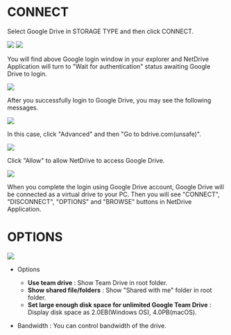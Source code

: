 
CONNECT
==================
Select Google Drive in STORAGE TYPE and then click CONNECT.


<img class="markdown" src="https://doc.bdrive.com/images/google_drive_config_1.jpg">


<img class="markdown" src="https://doc.bdrive.com/images/google_drive_config_2.png">


You will find above Google login window in your explorer and NetDrive Application will turn to "Wait for authentication" status awaiting Google Drive to login.


<img class="markdown" src="https://doc.bdrive.com/images/google_drive_config_3.jpg">

After you successfully login to Google Drive, you may see the following messages.


<img class="markdown" src="https://doc.bdrive.com/images/google_drive_config_4.jpg">


In this case, click "Advanced" and then "Go to bdrive.com(unsafe)".  


<img class="markdown" src="https://doc.bdrive.com/images/google_drive_config_5.jpg">


Click "Allow" to allow NetDrive to access Google Drive.


<img class="markdown" src="https://doc.bdrive.com/images/google_drive_config_6.jpg">


When you complete the login using Google Drive account, Google Drive will be connected as a virtual drive to your PC. Then you will see "CONNECT", "DISCONNECT", "OPTIONS" and "BROWSE" buttons in NetDrive Application.


OPTIONS
==================


<img class="markdown" src="https://doc.bdrive.com/images/google_drive_config_7.jpg">


* Options
    * **Use team drive** : Show Team Drive in root folder.
    * **Show shared file/folders** : Show "Shared with me" folder in root folder.
    * **Set large enough disk space for unlimited Google Team Drive** : Display disk space as 2.0EB(Windows OS), 4.0PB(macOS).

* Bandwidth : You can control bandwidth of the drive.

